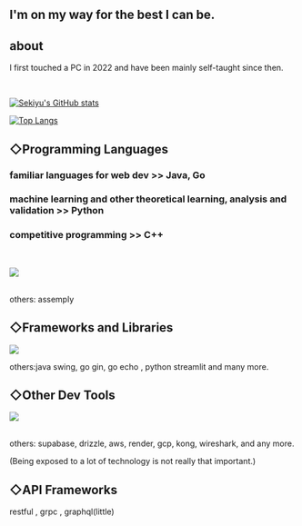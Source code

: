 
## I'm on my way for the best I can be.

## about

I first touched a PC in 2022 and have been mainly self-taught since then.

<br/>

[![Sekiyu's GitHub stats](https://github-readme-stats.vercel.app/api?username=crystal9210&theme=vue-dark&show_icons=true)](https://github.com/crystal9210/github-readme-stats)

[![Top Langs](https://github-readme-stats.vercel.app/api/top-langs/?username=crystal9210&theme=vue-dark&show_icons=true&layout=compact)](https://github.com/crystal9210/github-readme-stats)

## ◇Programming Languages

### familiar languages for web dev >> Java, Go

### machine learning and other theoretical learning, analysis and validation >> Python

### competitive programming >> C++

<br/>

<img src="https://skillicons.dev/icons?i=html,css,java,go,js,ts,py,php,cpp,c" /> <br /><br />

others: assemply


## ◇Frameworks and Libraries

<img src="https://skillicons.dev/icons?i=react,nextjs,spring,django,tailwind" /> 

others:java swing, go gin, go echo , python streamlit and many more.


## ◇Other Dev Tools 

<img src="https://skillicons.dev/icons?i=mysql,postgres,sqlite,prisma,redis,nginx,docker,git,github,vscode,ubuntu,firebase,vercel" /> <br /><br />


others: supabase, drizzle, aws, render, gcp, kong, wireshark, and any more.

(Being exposed to a lot of technology is not really that important.)


## ◇API Frameworks

restful , grpc , graphql(little)
